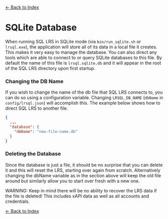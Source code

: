 [<- Back to Index](index.md)

# SQLite Database

When running SQL LRS in SQLite mode (via `bin/run_sqlite.sh` or `lrsql.exe`), the application will store all of its data in a local file it creates. This makes it very easy to manage the database. You can also direct any tools which are able to connect to or query SQLite databases to this file. By default the name of this file is `lrsql.sqlite.db` and it will appear in the root of the SQL LRS directory upon first startup.

### Changing the DB Name

If you wish to change the name of the db file that SQL LRS connects to, you can do so using a configuration variable. Changing `LRSQL_DB_NAME` (`dbName` in `config/lrsql.json`) will accomplish this. The example below shows how to direct SQL LRS to another file.

```json
{
  ...
  "database": {
    "dbName": "new-file-name.db"
  }
}
```

### Deleting the Database
Since the database is just a file, it should be no surprise that you can delete it and this will reset the LRS, starting over again from scratch. Alternatively changing the dbName variable as in the section above will keep the old file around but similarly allow you to start over fresh with a new one.

*WARNING:* Keep in mind there will be no ability to recover the LRS data if the file is deleted! This includes xAPI data as well as all accounts and credentials.

[<- Back to Index](index.md)
